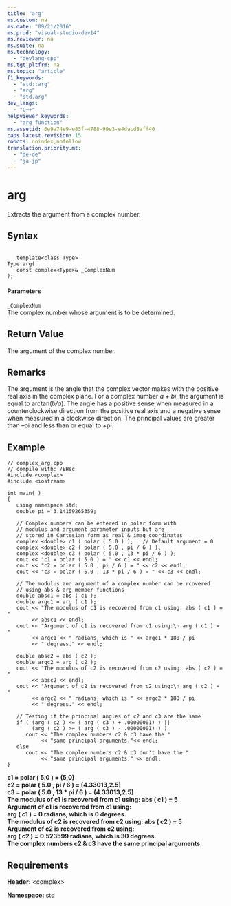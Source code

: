 ```yaml
---
title: "arg"
ms.custom: na
ms.date: "09/21/2016"
ms.prod: "visual-studio-dev14"
ms.reviewer: na
ms.suite: na
ms.technology: 
  - "devlang-cpp"
ms.tgt_pltfrm: na
ms.topic: "article"
f1_keywords: 
  - "std::arg"
  - "arg"
  - "std.arg"
dev_langs: 
  - "C++"
helpviewer_keywords: 
  - "arg function"
ms.assetid: 6e9a74e9-e83f-4788-99e3-e4dacd8aff40
caps.latest.revision: 15
robots: noindex,nofollow
translation.priority.mt: 
  - "de-de"
  - "ja-jp"
---
```

# arg
Extracts the argument from a complex number.  
  
## Syntax  
  
```  
  
   template<class Type>  
Type arg(  
   const complex<Type>& _ComplexNum  
);  
```  
  
#### Parameters  
 `_ComplexNum`  
 The complex number whose argument is to be determined.  
  
## Return Value  
 The argument of the complex number.  
  
## Remarks  
 The argument is the angle that the complex vector makes with the positive real axis in the complex plane. For a complex number *a + bi*, the argument is equal to arctan(*b/a*)*.* The angle has a positive sense when measured in a counterclockwise direction from the positive real axis and a negative sense when measured in a clockwise direction. The principal values are greater than –pi and less than or equal to +pi.  
  
## Example  
  
```  
// complex_arg.cpp  
// compile with: /EHsc  
#include <complex>  
#include <iostream>  
  
int main( )  
{  
   using namespace std;  
   double pi = 3.14159265359;  
  
   // Complex numbers can be entered in polar form with  
   // modulus and argument parameter inputs but are  
   // stored in Cartesian form as real & imag coordinates  
   complex <double> c1 ( polar ( 5.0 ) );   // Default argument = 0  
   complex <double> c2 ( polar ( 5.0 , pi / 6 ) );  
   complex <double> c3 ( polar ( 5.0 , 13 * pi / 6 ) );  
   cout << "c1 = polar ( 5.0 ) = " << c1 << endl;  
   cout << "c2 = polar ( 5.0 , pi / 6 ) = " << c2 << endl;  
   cout << "c3 = polar ( 5.0 , 13 * pi / 6 ) = " << c3 << endl;  
  
   // The modulus and argument of a complex number can be rcovered  
   // using abs & arg member functions  
   double absc1 = abs ( c1 );  
   double argc1 = arg ( c1 );  
   cout << "The modulus of c1 is recovered from c1 using: abs ( c1 ) = "  
        << absc1 << endl;  
   cout << "Argument of c1 is recovered from c1 using:\n arg ( c1 ) = "  
        << argc1 << " radians, which is " << argc1 * 180 / pi  
        << " degrees." << endl;  
  
   double absc2 = abs ( c2 );  
   double argc2 = arg ( c2 );  
   cout << "The modulus of c2 is recovered from c2 using: abs ( c2 ) = "  
        << absc2 << endl;  
   cout << "Argument of c2 is recovered from c2 using:\n arg ( c2 ) = "  
        << argc2 << " radians, which is " << argc2 * 180 / pi  
        << " degrees." << endl;  
  
   // Testing if the principal angles of c2 and c3 are the same  
   if ( (arg ( c2 ) <= ( arg ( c3 ) + .00000001) ) ||   
        (arg ( c2 ) >= ( arg ( c3 ) - .00000001) ) )  
      cout << "The complex numbers c2 & c3 have the "  
           << "same principal arguments."<< endl;  
   else  
      cout << "The complex numbers c2 & c3 don't have the "  
           << "same principal arguments." << endl;  
}  
```  
  
 **c1 = polar ( 5.0 ) = (5,0)**  
**c2 = polar ( 5.0 , pi / 6 ) = (4.33013,2.5)**  
**c3 = polar ( 5.0 , 13 \* pi / 6 ) = (4.33013,2.5)**  
**The modulus of c1 is recovered from c1 using: abs ( c1 ) = 5**  
**Argument of c1 is recovered from c1 using:**  
 **arg ( c1 ) = 0 radians, which is 0 degrees.**  
**The modulus of c2 is recovered from c2 using: abs ( c2 ) = 5**  
**Argument of c2 is recovered from c2 using:**  
 **arg ( c2 ) = 0.523599 radians, which is 30 degrees.**  
**The complex numbers c2 & c3 have the same principal arguments.**   
## Requirements  
 **Header:** \<complex>  
  
 **Namespace:** std